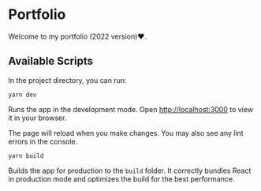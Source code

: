 # Portfolio  
Welcome to my portfolio (2022 version)❤.

## Available Scripts

In the project directory, you can run:

```
yarn dev
```

Runs the app in the development mode. Open [http://localhost:3000](http://localhost:3000) to view it in your browser.

The page will reload when you make changes. You may also see any lint errors in the console.

```
yarn build
```

Builds the app for production to the `build` folder. It correctly bundles React in production mode and optimizes the build for the best performance.
